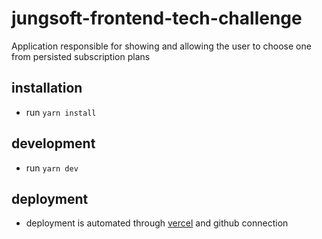 # jungsoft-frontend-tech-challenge

Application responsible for showing and allowing the user to choose one from persisted subscription plans

## installation

- run `yarn install`

## development

- run `yarn dev`

## deployment

- deployment is automated through [vercel](https://vercel.com/github) and github connection
